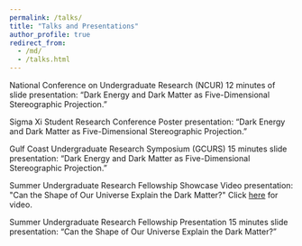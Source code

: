```yaml
---
permalink: /talks/
title: "Talks and Presentations"
author_profile: true
redirect_from: 
  - /md/
  - /talks.html
---
```


National Conference on Undergraduate Research (NCUR)
12 minutes of slide presentation: “Dark Energy and Dark Matter as Five-Dimensional Stereographic Projection.”

Sigma Xi Student Research Conference
Poster presentation: “Dark Energy and Dark Matter as Five-Dimensional Stereographic Projection.”

Gulf Coast Undergraduate Research Symposium (GCURS)
15 minutes slide presentation: “Dark Energy and Dark Matter as Five-Dimensional Stereographic Projection.”

Summer Undergraduate Research Fellowship Showcase
Video presentation: "Can the Shape of Our Universe Explain the Dark Matter?" Click [here](https://www.youtube.com/watch?v=JWlu9btYd-I) for video.

Summer Undergraduate Research Fellowship Presentation
15 minutes slide presentation: “Can the Shape of Our Universe Explain the Dark Matter?”